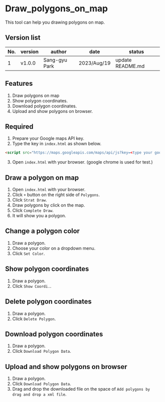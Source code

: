 # Draw_polygons_on_map
This tool can help you drawing polygons on map.

## Version list
| No. | version | author | date | status |
| --- | --- | --- | --- | --- |
| 1 | v1.0.0 | Sang-gyu Park | 2023/Aug/19 | update README.md |

## Features
1. Draw polygons on map
2. Show polygon coordinates.
3. Download polygon coordinates.
4. Upload and show polygons on browser.

## Required
1. Prepare your Google maps API key.
2. Type the key in ```index.html``` as shown below.
```HTML
<script src="https://maps.googleapis.com/maps/api/js?key=<type your google maps api key>&callback=f_initMap&v=3" defer></script>  
```
3. Open ```index.html``` with your browser. (google chrome is used for test.)

## Draw a polygon on map
1. Open ```index.html``` with your browser. 
2. Click ```+``` button on the right side of ```Polygons```.
3. Click ```Strat Draw```.
4. Draw polygons by click on the map.
5. Click ```Complete Draw```.
6. It will show you a polygon.

## Change a polygon color
1. Draw a polygon.
2. Choose your color on a dropdown menu.
3. Click ```Set Color```.

## Show polygon coordinates
1. Draw a polygon.
2. Click ```Show Coordi.```.

## Delete polygon coordinates
1. Draw a polygon.
2. Click ```Delete Polygon```.

## Download polygon coordinates
1. Draw a polygon.
2. Click ```Download Polygon Data```.

## Upload and show polygons on browser
1. Draw a polygon.
2. Click ```Download Polygon Data```.
3. Drag and drop the downloaded file on the space of ```Add polygons by drag and drop a xml file```.

